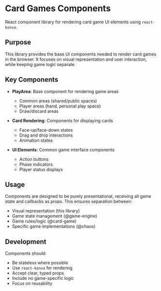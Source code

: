 # Card Games Components

React component library for rendering card game UI elements using `react-konva`.

## Purpose

This library provides the base UI components needed to render card games in the browser. It focuses on visual representation and user interaction, while keeping game logic separate.

## Key Components

- **PlayArea**: Base component for rendering game areas
  - Common areas (shared/public spaces)
  - Player areas (hand, personal play space)
  - Draw/discard areas

- **Card Rendering**: Components for displaying cards
  - Face-up/face-down states
  - Drag and drop interactions
  - Animation states

- **UI Elements**: Common game interface components
  - Action buttons
  - Phase indicators
  - Player status displays

## Usage

Components are designed to be purely presentational, receiving all game state and callbacks as props. This ensures separation between:
- Visual representation (this library)
- Game state management (@game-engine)
- Game rules/logic (@card-game)
- Specific game implementations (@chaos)

## Development

Components should:
- Be stateless where possible
- Use `react-konva` for rendering
- Accept clear, typed props
- Include no game-specific logic
- Focus on reusability 